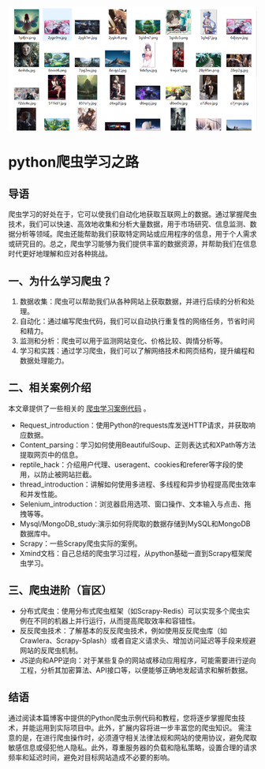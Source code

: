 ![](https://raw.githubusercontent.com/carlosw0713/carlosw0713.github.io/master/img/repitle/re_wallpapers.png#id=Gv0zX&originalType=binary&ratio=1&rotation=0&showTitle=false&status=done&style=none&title=)
# python爬虫学习之路

## 导语

爬虫学习的好处在于，它可以使我们自动化地获取互联网上的数据。通过掌握爬虫技术，我们可以快速、高效地收集和分析大量数据，用于市场研究、信息监测、数据分析等领域。爬虫还能帮助我们获取特定网站或应用程序的信息，用于个人需求或研究目的。总之，爬虫学习能够为我们提供丰富的数据资源，并帮助我们在信息时代更好地理解和应对各种挑战。

## 一、为什么学习爬虫？

1. 数据收集：爬虫可以帮助我们从各种网站上获取数据，并进行后续的分析和处理。
2. 自动化：通过编写爬虫代码，我们可以自动执行重复性的网络任务，节省时间和精力。
3. 监测和分析：爬虫可以用于监测网站变化、价格比较、舆情分析等。
4. 学习和实践：通过学习爬虫，我们可以了解网络技术和网页结构，提升编程和数据处理能力。

## 二、相关案例介绍
本文章提供了一些相关的  [爬虫学习案例代码](https://github.com/carlosw0713/reptile_demo) 。

- Request_introduction：使用Python的requests库发送HTTP请求，并获取响应数据。
- Content_parsing：学习如何使用BeautifulSoup、正则表达式和XPath等方法提取网页中的信息。
- reptile_hack：介绍用户代理、useragent、cookies和referer等字段的使用，以防止被网站拦截。
- thread_introduction：讲解如何使用多进程、多线程和异步协程提高爬虫效率和并发性能。
- Selenium_introduction：浏览器启用选项、窗口操作、文本输入与点击、拖拽等等。
- Mysql/MongoDB_study:演示如何将爬取的数据存储到MySQL和MongoDB数据库中。
- Scrapy：一些Scrapy爬虫实际的案例。
- Xmind文档：自己总结的爬虫学习过程，从python基础一直到Scrapy框架爬虫学习。

## 三、爬虫进阶（盲区）



- 分布式爬虫：使用分布式爬虫框架（如Scrapy-Redis）可以实现多个爬虫实例在不同的机器上并行运行，从而提高爬取效率和容错性。
- 反反爬虫技术：了解基本的反反爬虫技术，例如使用反反爬虫库（如Crawlera、Scrapy-Splash）或者自定义请求头、增加访问延迟等手段来规避网站的反爬虫机制。
- JS逆向和APP逆向：对于某些复杂的网站或移动应用程序，可能需要进行逆向工程，分析其加密算法、API接口等，以便能够正确地发起请求和解析数据。

## 结语

通过阅读本篇博客中提供的Python爬虫示例代码和教程，您将逐步掌握爬虫技术，并能运用到实际项目中。此外，扩展内容将进一步丰富您的爬虫知识。
需注意的是，在进行爬虫操作时，必须遵守相关法律法规和网站的使用协议，避免爬取敏感信息或侵犯他人隐私。此外，尊重服务器的负载和隐私策略，设置合理的请求频率和延迟时间，避免对目标网站造成不必要的影响。


